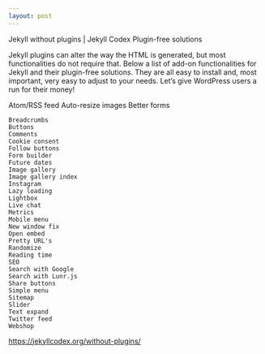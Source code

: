 ```yaml
---
layout: post
---
```

Jekyll without plugins | Jekyll Codex
Plugin-free solutions

Jekyll plugins can alter the way the HTML is generated, but most functionalities do not require that. Below a list of add-on functionalities for Jekyll and their plugin-free solutions. They are all easy to install and, most important, very easy to adjust to your needs. Let’s give WordPress users a run for their money!

 Atom/RSS feed
  Auto-resize images
   Better forms
   
   
    Breadcrumbs
    Buttons
    Comments
    Cookie consent
    Follow buttons
    Form builder
    Future dates
    Image gallery
    Image gallery index
    Instagram
    Lazy loading
    Lightbox
    Live chat
    Metrics
    Mobile menu
    New window fix
    Open embed
    Pretty URL's
    Randomize
    Reading time
    SEO
    Search with Google
    Search with Lunr.js
    Share buttons
    Simple menu
    Sitemap
    Slider
    Text expand
    Twitter feed
    Webshop
https://jekyllcodex.org/without-plugins/
